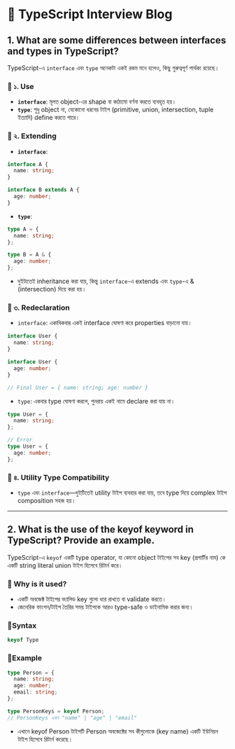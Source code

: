 # 🎯 TypeScript Interview Blog

## 1. What are some differences between interfaces and types in TypeScript?

TypeScript-এ `interface` এবং `type` অনেকটা একই রকম মনে হলেও, কিছু গুরুত্বপূর্ণ পার্থক্য রয়েছে।

### 🔹 ১. Use

- **`interface`**: মূলত object-এর shape বা কাঠামো বর্ণনা করতে ব্যবহৃত হয়।
- **`type`**: শুধু object না, যেকোনো ধরনের টাইপ (primitive, union, intersection, tuple ইত্যাদি) define করতে পারে।

### 🔹 ২. Extending

- **`interface`**:

```ts
interface A {
  name: string;
}

interface B extends A {
  age: number;
}
```

- **`type`**:

```ts
type A = {
  name: string;
};

type B = A & {
  age: number;
};
```

- দুইটাতেই inheritance করা যায়, কিন্তু `interface`-এ extends এবং `type`-এ & (intersection) দিয়ে করা হয়।

### 🔹 ৩. Redeclaration

- `interface`: একাধিকবার একই interface ঘোষণা করে properties বাড়ানো যায়।

```ts
interface User {
  name: string;
}

interface User {
  age: number;
}

// Final User = { name: string; age: number }
```

- `type`: একবার type ঘোষণা করলে, পুনরায় একই নামে declare করা যায় না।

```ts
type User = {
  name: string;
};

// Error
type User = {
  age: number;
};
```

### 🔹 ৪. Utility Type Compatibility

- `type` এবং `interface`—দুইটিতেই utility টাইপ ব্যবহার করা যায়, তবে type দিয়ে complex টাইপ composition সহজ হয়।

---

## 2. What is the use of the keyof keyword in TypeScript? Provide an example.

TypeScript-এ `keyof` একটি type operator, যা কোনো object টাইপের সব key (প্রপার্টির নাম) কে একটি string literal union টাইপ হিসেবে রিটার্ন করে।

### 🔹 Why is it used?

- একটি অবজেক্ট টাইপের ভ্যালিড key গুলো ধরে রাখতে বা validate করতে।
- জেনেরিক ফাংশন/টাইপ তৈরির সময় টাইপকে আরও type-safe ও ডাইনামিক করার জন্য।

### 🔹Syntax

```ts
keyof Type
```

### 🔹Example

```ts
type Person = {
  name: string;
  age: number;
  email: string;
};

type PersonKeys = keyof Person;
// PersonKeys এখন "name" | "age" | "email"
```

- এখানে keyof Person টাইপটি Person অবজেক্টের সব কীগুলোকে (key name) একটি ইউনিয়ন টাইপ হিসেবে রিটার্ন করেছে।

